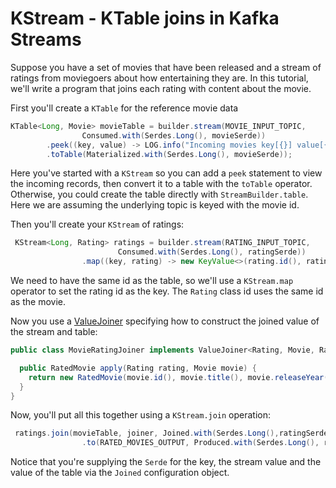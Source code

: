 # KStream - KTable joins in Kafka Streams

Suppose you have a set of movies that have been released and a stream of ratings from moviegoers about how entertaining they are. In this tutorial, we'll write a program that joins each rating with content about the movie.


First you'll create a `KTable` for the reference movie data
```java
KTable<Long, Movie> movieTable = builder.stream(MOVIE_INPUT_TOPIC,
                Consumed.with(Serdes.Long(), movieSerde))
        .peek((key, value) -> LOG.info("Incoming movies key[{}] value[{}]", key, value))
        .toTable(Materialized.with(Serdes.Long(), movieSerde));
```
Here you've started with a `KStream` so you can add a `peek` statement to view the incoming records, then convert it to a table with the `toTable` operator.  Otherwise, you could create the table directly with `StreamBuilder.table`.  Here we are assuming the underlying topic is keyed with the movie id.

Then you'll create your `KStream` of ratings:
```java
 KStream<Long, Rating> ratings = builder.stream(RATING_INPUT_TOPIC,
                        Consumed.with(Serdes.Long(), ratingSerde))
                .map((key, rating) -> new KeyValue<>(rating.id(), rating));
```
We need to have the same id as the table, so we'll use a `KStream.map` operator to set the rating id as the key.  The `Rating` class id uses the same id as the movie.

Now you use a [ValueJoiner](https://kafka.apache.org/36/javadoc/org/apache/kafka/streams/kstream/ValueJoiner.html) specifying how to construct the joined value of the stream and table:

```java
public class MovieRatingJoiner implements ValueJoiner<Rating, Movie, RatedMovie> {

  public RatedMovie apply(Rating rating, Movie movie) {
    return new RatedMovie(movie.id(), movie.title(), movie.releaseYear(), rating.rating());
  }
}
```
Now, you'll put all this together using a `KStream.join` operation:

```java
 ratings.join(movieTable, joiner, Joined.with(Serdes.Long(),ratingSerde, movieSerde))
                .to(RATED_MOVIES_OUTPUT, Produced.with(Serdes.Long(), ratedMovieSerde));
```
Notice that you're supplying the `Serde` for the key, the stream value and the value of the table via the `Joined` configuration object.







